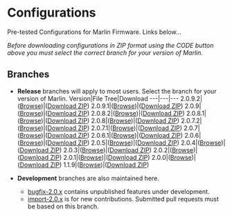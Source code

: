 # Configurations
Pre-tested Configurations for Marlin Firmware. Links below…

*Before downloading configurations in ZIP format using the CODE button above you must select the correct branch for your version of Marlin.*

## Branches

- **Release** branches will apply to most users. Select the branch for your version of Marlin.
  Version|File Tree|Download
  ---|---|---
  2.0.9.2|([Browse](../../../tree/release-2.0.9.2))|([Download ZIP](../../../Configurations/archive/refs/heads/release-2.0.9.2.zip))
  2.0.9.1|([Browse](tree/release-2.0.9.1))|([Download ZIP](../../../Configurations/archive/refs/heads/release-2.0.9.1.zip))
  2.0.9|([Browse](tree/release-2.0.9))|([Download ZIP](../../../Configurations/archive/refs/heads/release-2.0.9.zip))
  2.0.8.2|([Browse](tree/release-2.0.8.2))|([Download ZIP](../../../Configurations/archive/refs/heads/release-2.0.8.2.zip))
  2.0.8.1|([Browse](tree/release-2.0.8.1))|([Download ZIP](../../../Configurations/archive/refs/heads/release-2.0.8.1.zip))
  2.0.8|([Browse](tree/release-2.0.8))|([Download ZIP](../../../Configurations/archive/refs/heads/release-2.0.8.zip))
  2.0.7.2|([Browse](tree/release-2.0.7.1))|([Download ZIP](../../../Configurations/archive/refs/heads/release-2.0.7.2.zip))
  2.0.7.1|([Browse](tree/release-2.0.7.1))|([Download ZIP](../../../Configurations/archive/refs/heads/release-2.0.7.1.zip))
  2.0.7|([Browse](tree/release-2.0.7))|([Download ZIP](../../../Configurations/archive/refs/heads/release-2.0.7.zip))
  2.0.6.1|([Browse](tree/release-2.0.6.1))|([Download ZIP](../../../Configurations/archive/refs/heads/release-2.0.6.1.zip))
  2.0.6|([Browse](tree/release-2.0.6))|([Download ZIP](../../../Configurations/archive/refs/heads/release-2.0.6.zip))
  2.0.5|([Browse](tree/release-2.0.5))|([Download ZIP](../../../Configurations/archive/refs/heads/release-2.0.5.zip))
  2.0.4|([Browse](tree/release-2.0.4))|([Download ZIP](../../../Configurations/archive/refs/heads/release-2.0.4.zip))
  2.0.3|([Browse](tree/release-2.0.3))|([Download ZIP](../../../Configurations/archive/refs/heads/release-2.0.3.zip))
  2.0.2|([Browse](tree/release-2.0.2))|([Download ZIP](../../../Configurations/archive/refs/heads/release-2.0.2.zip))
  2.0.1|([Browse](tree/release-2.0.1))|([Download ZIP](../../../Configurations/archive/refs/heads/release-2.0.1.zip))
  2.0.0|([Browse](tree/release-2.0.0))|([Download ZIP](../../../Configurations/archive/refs/heads/release-2.0.0.zip))
  1.1.9|([Browse](tree/release-1.1.9))|([Download ZIP](../../../Configurations/archive/refs/heads/release-1.1.9.zip))

- **Development** branches are also maintained here.
  - [bugfix-2.0.x](tree/bugfix-2.0.x) contains unpublished features under development.
  - [import-2.0.x](tree/import-2.0.x) is for new contributions. Submitted pull requests must be based on this branch.
